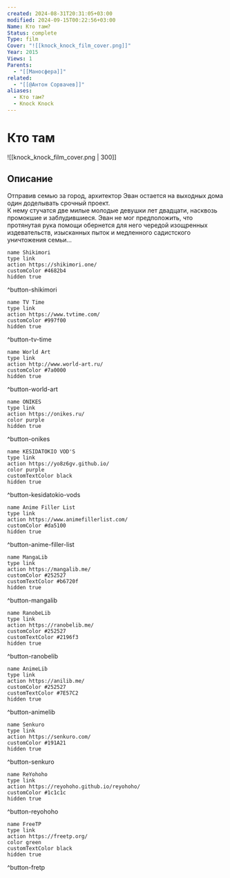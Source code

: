 ```yaml
---
created: 2024-08-31T20:31:05+03:00
modified: 2024-09-15T00:22:56+03:00
Name: Кто там?
Status: complete
Type: film
Cover: "![[knock_knock_film_cover.png]]"
Year: 2015
Views: 1
Parents:
  - "[[Маносфера]]"
related:
  - "[[@Антон Сорвачев]]"
aliases:
  - Кто там?
  - Knock Knock
---
```


# Кто там

![[knock_knock_film_cover.png | 300]]

## Описание

Отправив семью за город, архитектор Эван остается на выходных дома один доделывать срочный проект.  
К нему стучатся две милые молодые девушки лет двадцати, насквозь промокшие и заблудившиеся. Эван не мог предположить, что протянутая рука помощи обернется для него чередой изощренных издевательств, изысканных пыток и медленного садистского уничтожения семьи…


```button
name Shikimori
type link
action https://shikimori.one/
customColor #4682b4
hidden true
```
^button-shikimori

```button
name TV Time
type link
action https://www.tvtime.com/
customColor #997f00
hidden true
```
^button-tv-time

```button
name World Art
type link
action http://www.world-art.ru/
customColor #7a0000
hidden true
```
^button-world-art

```button
name ONIKES
type link
action https://onikes.ru/
color purple
hidden true
```
^button-onikes

```button
name KESIDATOKIO VOD'S
type link
action https://yo8z6gv.github.io/
color purple
customTextColor black
hidden true
```
^button-kesidatokio-vods

```button
name Anime Filler List
type link
action https://www.animefillerlist.com/
customColor #da5100
hidden true
```
^button-anime-filler-list

```button
name MangaLib
type link
action https://mangalib.me/
customColor #252527
customTextColor #b6720f
hidden true
```
^button-mangalib

```button
name RanobeLib
type link
action https://ranobelib.me/
customColor #252527
customTextColor #2196f3
hidden true
```
^button-ranobelib

```button
name AnimeLib
type link
action https://anilib.me/
customColor #252527
customTextColor #7E57C2
hidden true
```
^button-animelib

```button
name Senkuro
type link
action https://senkuro.com/
customColor #191A21
hidden true
```
^button-senkuro

```button
name ReYohoho
type link
action https://reyohoho.github.io/reyohoho/
customColor #1c1c1c
hidden true
```
^button-reyohoho

```button
name FreeTP
type link
action https://freetp.org/
color green
customTextColor black
hidden true
```
^button-fretp
